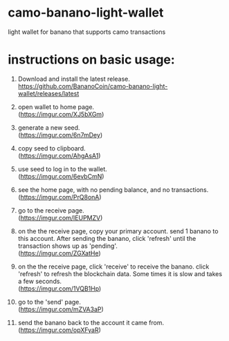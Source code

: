 # camo-banano-light-wallet
light wallet for banano that supports camo transactions

# instructions on basic usage:

1. Download and install the latest release.  
https://github.com/BananoCoin/camo-banano-light-wallet/releases/latest

2. open wallet to home page.  
(https://imgur.com/XJ5bXGm)

3. generate a new seed.  
(https://imgur.com/6n7mDey)

4. copy seed to clipboard.  
(https://imgur.com/AhgAsA1)

5. use seed to log in to the wallet.  
(https://imgur.com/6evbCmN)

6. see the home page, with no pending balance, and no transactions.  
(https://imgur.com/PrQ8onA)

7. go to the receive page.  
(https://imgur.com/IEUPMZV)

8. on the the receive page, copy your primary account. send 1 banano to this account. After sending the banano, click 'refresh' until the transaction shows up as 'pending'.  
(https://imgur.com/ZGXatHe)

9. on the the receive page, click 'receive' to receive the banano. click 'refresh' to refresh the blockchain data. Some times it is slow and takes a few seconds.  
(https://imgur.com/1VQB1Hp)

10. go to the 'send' page.  
(https://imgur.com/mZVA3aP)

11. send the banano back to the account it came from.  
(https://imgur.com/opXFyaR)
